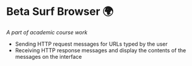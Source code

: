 # Beta Surf Browser 🌍 

*A part of academic course work*


- Sending HTTP request messages for URLs typed by the user
- Receiving HTTP response messages and display the contents of the messages on the interface
